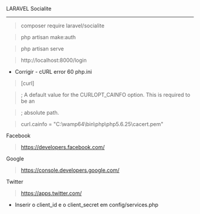 LARAVEL Socialite
___________________________________________________________

> composer require laravel/socialite

> php artisan make:auth

> php artisan serve

> http://localhost:8000/login


* Corrigir - cURL error 60
php.ini

>[curl]

>; A default value for the CURLOPT_CAINFO option. This is required to be an

>; absolute path.

>curl.cainfo = "C:\wamp64\bin\php\php5.6.25\cacert.pem"


Facebook
> https://developers.facebook.com/

Google
> https://console.developers.google.com/

Twitter
>  https://apps.twitter.com/

* Inserir o client_id e o client_secret em config/services.php
